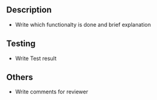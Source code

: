 ## Description
- Write which functionalty is done and brief explanation

## Testing
- Write Test result

## Others
- Write comments for reviewer
